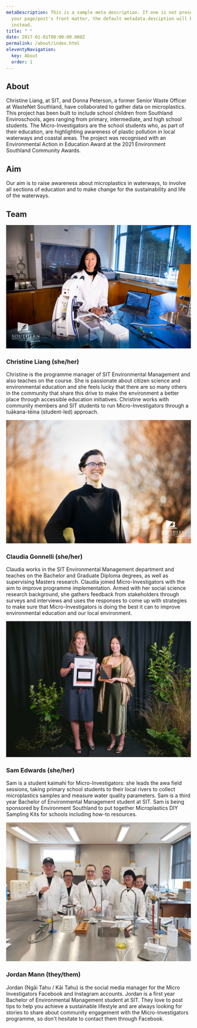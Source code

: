 ```yaml
---
metaDescription: This is a sample meta description. If one is not present in
  your page/post's front matter, the default metadata.desciption will be used
  instead.
title: " "
date: 2017-01-01T00:00:00.000Z
permalink: /about/index.html
eleventyNavigation:
  key: About
  order: 1
---
```

 <section class="text-center container">
    <div class="row padding">
      <div class="col-lg-6 col-md-8 mx-auto">
        <h1 class="fw-light">About</h1>
        <p class="lead text-muted">Christine Liang, at SIT, and Donna Peterson, a former Senior Waste Officer at WasteNet Southland, have collaborated to gather data on microplastics. This project has been built to include school children from Southland Enviroschools, ages ranging from primary, intermediate, and high school students. The Micro-Investigators are the school students who, as part of their education, are highlighting awareness of plastic pollution in local waterways and coastal areas. The project was recognised with an Environmental Action in Education Award at the 2021 Environment Southland Community Awards. </p>
      </div>
    </div>
  </section>
          
  <section class="text-center container">
    <div class="row padding">
      <div class="col-lg-6 col-md-8 mx-auto">
        <h1 class="fw-light">Aim</h1>
        <p class="lead text-muted">Our aim is to raise awareness about microplastics in waterways, to involve all sections of education and to make change for the sustainability and life of the waterways.</p>
      </div>
    </div>
  </section>
          
  <section class="text-center container">
    <div class="row">
      <div class="col-lg-6 col-md-8 mx-auto">
        <h1 class="fw-light">Team</h1>
      </div>
    </div>
  </section>
          
<div class="container marketing">

  <div class="row">
      <div class="col-lg-4">


![](/static/img/0w3a1097.jpg)

  <h3>Christine Liang (she/her)</h3>
        <p>Christine is the programme manager of SIT Environmental Management and also teaches on the course. She is passionate about citizen science and environmental education and she feels lucky that there are so many others in the community that share this drive to make the environment a better place through accessible education initiatives. Christine works with community members and SIT students to run Micro-Investigators through a tuākana-tēina (student-led) approach.</p>
      </div><!-- /.col-lg-4 -->
      <div class="col-lg-4">
        

![](/static/img/430_3124.jpg)

  <h3>Claudia Gonnelli (she/her)</h3>
        <p>Claudia works in the SIT Environmental Management department and teaches on the Bachelor and Graduate Diploma degrees, as well as supervising Masters research. Claudia joined Micro-Investigators with the aim to improve programme implementation. Armed with her social science research background, she gathers feedback from stakeholders through surveys and interviews and uses the responses to come up with strategies to make sure that Micro-Investigators is doing the best it can to improve environmental education and our local environment.</p>
      </div><!-- /.col-lg-4 -->
      <div class="col-lg-4">

![](/static/img/es2021-16.jpg)

  <h3>Sam Edwards (she/her)</h3>
        <p>Sam is a student kaimahi for Micro-Investigators: she leads the awa field sessions, taking primary school students to their local rivers to collect microplastics samples and measure water quality parameters. Sam is a third year Bachelor of Environmental Management student at SIT. Sam is being sponsored by Environment Southland to put together Microplastics DIY Sampling Kits for schools including how-to resources.</p>
      </div><!-- /.col-lg-4 -->
      <div class="col-lg-4">
        

![](/static/img/em107-class-photo-lab.jpg)

  <h3>Jordan Mann (they/them)</h3>
        <p>Jordan (Ngāi Tahu / Kāi Tahu) is the social media manager for the Micro Investigators Facebook and Instagram accounts. Jordan is a first year Bachelor of Environmental Management student at SIT. They love to post tips to help you achieve a sustainable lifestyle and are always looking for stories to share about community engagement with the Micro-Investigators programme, so don't hesitate to contact them through Facebook.</p>
      </div><!-- /.col-lg-4 -->
    </div><!-- /.row -->
          </div>